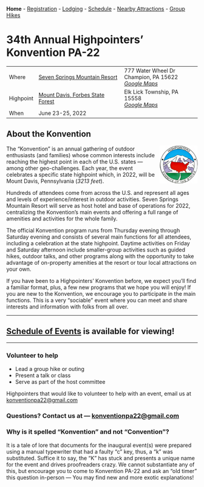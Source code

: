 <!--Todo: figure out how to make justified or fit to width in html or markdown-->

**Home** - [Registration](registration.md) - [Lodging](lodging.md) - [Schedule](schedule.md) - [Nearby Attractions](nearby-attractions.md) - [Group Hikes](group-hikes.md)

# 34th Annual Highpointers’ Konvention PA-22 

|  | | | 
|:---------|:----------|:------|
| Where | [Seven Springs Mountain Resort](https://www.7springs.com) | 777 Water Wheel Dr<br> Champion, PA 15622<br>_[Google Maps](https://goo.gl/maps/qVyLmZVKZUYURZ2d6)_ |
| Highpoint | [Mount Davis, Forbes State Forest](https://www.dcnr.pa.gov/StateForests/FindAForest/Forbes/Pages/Wild_NaturalAreas.aspx) | Elk Lick Township, PA 15558 <br>_[Google Maps](https://www.google.com/maps/place/Mt+Davis/@39.7862064,-79.1846179,15z/data=!3m1!4b1!4m5!3m4!1s0x89cab86b6850d3e1:0x69e4c883fceaaa47!8m2!3d39.7861908!4d-79.1758631)_ |
| When  | June 23-25, 2022 | |

## About the Konvention

<img style="float: right; overflow: auto;" height="100" width="100" src="./highpointers-logo-CO.jpg">

The “Konvention” is an annual gathering of outdoor enthusiasts (and families) whose common interests include reaching the highest point in each of the U.S. states — among other geo-challenges.  Each year, the event celebrates a specific state highpoint which, in 2022, will be Mount Davis, Pennsylvania (_3213 feet_).  

Hundreds of attendees come from across the U.S. and represent all ages and levels of experience/interest in outdoor activities.  Seven Springs Mountain Resort will serve as host hotel and base of operations for 2022, centralizing the Konvention’s main events and offering a full range of amenities and activities for the whole family.

The official Konvention program runs from Thursday evening through Saturday evening and consists of several main functions for all attendees, including a celebration at the state highpoint.  Daytime activities on Friday and Saturday afternoon include smaller-group activities such as guided hikes, outdoor talks, and other programs along with the opportunity to take advantage of on-property amenities at the resort or tour local attractions on your own. 
 
If you have been to a Highpointers’ Konvention before, we expect you’ll find a familiar format, plus, a few new programs that we hope you will enjoy!  If you are new to the Konvention, we encourage you to participate in the main functions.  This is a very “sociable” event where you can meet and share interests and information with folks from all over. 

-----------

## [Schedule of Events](schedule.md) is available for viewing!

-----------

### Volunteer to help
- Lead a group hike or outing
- Present a talk or class
- Serve as part of the host committee

Highpointers that would like to volunteer to help with an event, email us at [konventionpa22@gmail.com](mailto:konventionpa22@gmail.com)

### Questions? Contact us at — [konventionpa22@gmail.com](mailto:konventionpa22@gmail.com)

### Why is it spelled “Konvention” and not “Convention”?
It is a tale of lore that documents for the inaugural event(s) were prepared using a manual typewriter that had a faulty “c” key, thus, a “k” was substituted.  Suffice it to say, the “K” has stuck and presents a unique name for the event and drives proofreaders crazy. We cannot substantiate any of this, but encourage you to come to Konvention PA-22 and ask an “old timer” this question in-person — You may find new and more exotic explanations! 

